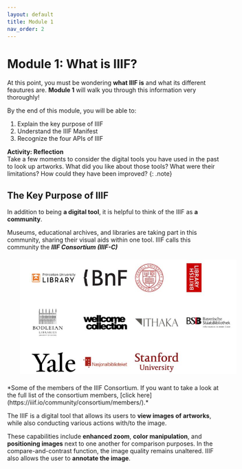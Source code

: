 ```yaml
---
layout: default
title: Module 1
nav_order: 2
---
```

# Module 1: What is IIIF?


At this point, you must be wondering **what IIIF is** and what its different feautures are. **Module 1** will walk you through this information very thoroughly!


By the end of this module, you will be able to:

1. Explain the key purpose of IIIF
2. Understand the IIIF Manifest
3. Recognize the four APIs of IIIF



**Activity: Reflection** <br> Take a few moments to consider the digital tools you have used in the past to look up artworks. What did you like about those tools? What were their limitations? How could they have been improved? 
{: .note}



## The Key Purpose of IIIF

In addition to being **a digital tool**, it is helpful to think of the IIIF as **a community**.

Museums, educational archives, and libraries are taking part in this community, sharing their visual aids within one tool. IIIF calls this community the _**IIIF Consortium (IIIF-C)**_ 



<p style="margin-top:20px;margin-bottom:20px">
<img src="figures/IIIFConsortium.jpg" width="600" style="margin-left:30px"/>
</p>
*Some of the members of the IIIF Consortium. If you want to take a look at the full list of the consortium members, [click here](https://iiif.io/community/consortium/members/).*



 
The IIIF is a digital tool that allows its users to **view images of artworks**, while also conducting various actions with/to the image. 

These capabilities include **enhanced zoom**, **color manipulation**, and **positioning images** next to one another for comparison purposes. In the compare-and-contrast function, the image quality remains unaltered. IIIF also allows the user to **annotate the image**. 
